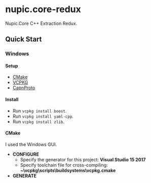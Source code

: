 # nupic.core-redux
Nupic.Core C++ Extraction Redux.

## Quick Start

### Windows

#### Setup

* [CMake](https://cmake.org/download/)
* [VCPKG](https://github.com/Microsoft/vcpkg#quick-start)
* [CapnProto](https://capnproto.org/install.html)

#### Install

* Run `vcpkg install boost`.
* Run `vcpkg install yaml-cpp`.
* Run `vcpkg install zlib`. 

#### CMake

I used the Windows GUI.

* __CONFIGURE__
  * Specify the generator for this project: __Visual Studio 15 2017__
  * Specify toolchain file for cross-compiling: __~\vcpkg\scripts\buildsystems\vcpkg.cmake__
* __GENERATE__
